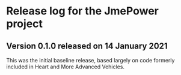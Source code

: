 # Release log for the JmePower project

## Version 0.1.0 released on 14 January 2021

This was the initial baseline release, based largely on code formerly
included in Heart and More Advanced Vehicles.